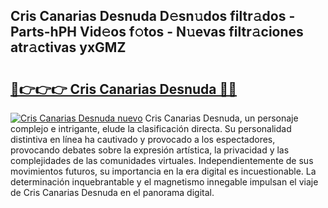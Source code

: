 ## Cris Canarias Desnuda D𝚎sn𝚞dos filtr𝚊dos - Parts-hPH Vid𝚎os f𝚘tos - N𝚞evas filtr𝚊ciones atr𝚊ctivas yxGMZ

# <h2><a href="http://mb1b52.tromn.icu/?c=Cris+Canarias+Desnuda">🔗👉👉👉 Cris Canarias Desnuda 🔗🔗</a></h2>

[![Cris Canarias Desnuda nuevo](https://i.imgur.com/pEAQMta.gif)](http://mb1b52.tromn.icu/?c=Cris+Canarias+Desnuda)
Cris Canarias Desnuda, un personaje complejo e intrigante, elude la clasificación directa. Su personalidad distintiva en línea ha cautivado y provocado a los espectadores, provocando debates sobre la expresión artística, la privacidad y las complejidades de las comunidades virtuales. Independientemente de sus movimientos futuros, su importancia en la era digital es incuestionable. La determinación inquebrantable y el magnetismo innegable impulsan el viaje de Cris Canarias Desnuda en el panorama digital.
